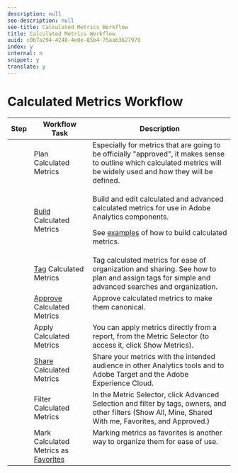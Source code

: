 ```yaml
---
description: null
seo-description: null
seo-title: Calculated Metrics Workflow
title: Calculated Metrics Workflow
uuid: c0b7a294-4248-4e0e-85b4-75aab3627979
index: y
internal: n
snippet: y
translate: y
---
```


# Calculated Metrics Workflow


<table id="table_1BA135D9953142C08CA4EE0E9262C8F9"> 
 <thead> 
  <tr> 
   <th colname="col01" class="entry"> Step </th> 
   <th colname="col1" class="entry"> Workflow Task </th> 
   <th colname="col2" class="entry"> Description </th> 
  </tr> 
 </thead>
 <tbody> 
  <tr> 
   <td colname="col01" align="center"> <img placement="break" align="left" href="assets/step1_icon.png" id="image_A577C7D3DE26453FB08DFB319562AE3A" /> </td> 
   <td colname="col1" valign="middle" align="left"> Plan Calculated Metrics </td> 
   <td colname="col2" valign="top" align="left"> Especially for metrics that are going to be officially "approved", it makes sense to outline which calculated metrics will be widely used and how they will be defined. </td> 
  </tr> 
  <tr> 
   <td colname="col01"> <img placement="break" align="left" href="assets/step2_icon.png" id="image_E08CFAF3C6304149ADD1969295719374" /> </td> 
   <td colname="col1" valign="middle" align="left"> <a href="../c_calcmetrics_bucket/cm_workflow/cm_build_metrics.md#concept_5EC82A91EB9C44FC870326C85F9D0B18" format="dita" scope="local"> Build</a> Calculated Metrics </td> 
   <td colname="col2" valign="top" align="left"> <p>Build and edit calculated and advanced calculated metrics for use in Adobe Analytics components. </p> <p>See <a href="../c_calcmetrics_bucket/cm_workflow/cm_build_metrics.md#concept_5EC82A91EB9C44FC870326C85F9D0B18" format="dita" scope="local"> examples</a> of how to build calculated metrics. </p> </td> 
  </tr> 
  <tr> 
   <td colname="col01"> <img placement="break" align="left" href="assets/step3_icon.png" id="image_47F7BD9D28124244AED0DAE49C279BDA" /> </td> 
   <td colname="col1" valign="middle" align="left"> <a href="../c_calcmetrics_bucket/cm_workflow/cm_tagging.md#concept_EBFF204FD1004706B474487085652D89" format="dita" scope="local"> Tag</a> Calculated Metrics </td> 
   <td colname="col2" valign="top" align="left"> Tag calculated metrics for ease of organization and sharing. See how to plan and assign tags for simple and advanced searches and organization. </td> 
  </tr> 
  <tr> 
   <td colname="col01"> <img placement="break" align="left" href="assets/step4_icon.png" id="image_EBE21C67B34646D2949D3429485C555C" /> </td> 
   <td colname="col1" valign="middle" align="left"> <a href="../c_calcmetrics_bucket/cm_workflow/cm_approving.md#concept_9CEBA2430EC7404FAC29D9183B95EFA8" format="dita" scope="local"> Approve</a> Calculated Metrics </td> 
   <td colname="col2" valign="top" align="left"> Approve calculated metrics to make them canonical. </td> 
  </tr> 
  <tr> 
   <td colname="col01"> <img placement="break" align="left" href="assets/step5_icon.png" id="image_55B8B2032C034F199291F5BCEE32F585" /> </td> 
   <td colname="col1" valign="middle" align="left"> Apply Calculated Metrics </td> 
   <td colname="col2" valign="top" align="left">You can apply metrics directly from a report, from the Metric Selector (to access it, click <span class="uicontrol"> Show Metrics</span>). </td> 
  </tr> 
  <tr> 
   <td colname="col01"> <img placement="break" align="left" href="assets/step6_icon.png" id="image_5B467C413445415C8DF0DA5F518B3663" /> </td> 
   <td colname="col1" valign="middle" align="left"> <a href="../c_calcmetrics_bucket/cm_workflow/cm_sharing.md#concept_534DC78100A64B72854F335C84A16B34" format="dita" scope="local"> Share</a> Calculated Metrics </td> 
   <td colname="col2" valign="top" align="left"> Share your metrics with the intended audience in other Analytics tools and to Adobe Target and the Adobe Experience Cloud. </td> 
  </tr> 
  <tr> 
   <td colname="col01"> <img placement="break" align="left" href="assets/step7_icon.png" id="image_B5AD3F1CB9AD4F9F8312B731FA81223D" /> </td> 
   <td colname="col1" valign="middle" align="left"> Filter Calculated Metrics </td> 
   <td colname="col2" valign="top" align="left">In the Metric Selector, click <span class="uicontrol"> Advanced Selection</span> and filter by tags, owners, and other filters (Show All, Mine, Shared With me, Favorites, and Approved.) </td> 
  </tr> 
  <tr> 
   <td colname="col01"> <img placement="break" align="left" href="assets/step8_icon.png" id="image_1AC6288982A8463C91B809644AA979FC" /> </td> 
   <td colname="col1" valign="middle" align="left"> Mark Calculated Metrics as <a href="../c_calcmetrics_bucket/cm_workflow/cm_finding.md#concept_A09845053A934CB7B755391D76E76C08" format="dita" scope="local"> Favorites</a> </td> 
   <td colname="col2" valign="top" align="left"> Marking metrics as favorites is another way to organize them for ease of use. </td> 
  </tr> 
 </tbody> 
</table>

